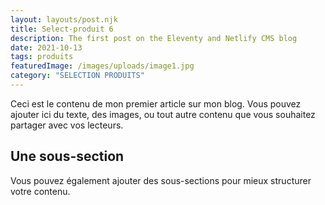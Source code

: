 ```yaml
---
layout: layouts/post.njk
title: Select-produit 6
description: The first post on the Eleventy and Netlify CMS blog
date: 2021-10-13
tags: produits
featuredImage: /images/uploads/image1.jpg
category: "SELECTION PRODUITS"
---
```




Ceci est le contenu de mon premier article sur mon blog. Vous pouvez ajouter ici du texte, des images, ou tout autre contenu que vous souhaitez partager avec vos lecteurs.

## Une sous-section

Vous pouvez également ajouter des sous-sections pour mieux structurer votre contenu.